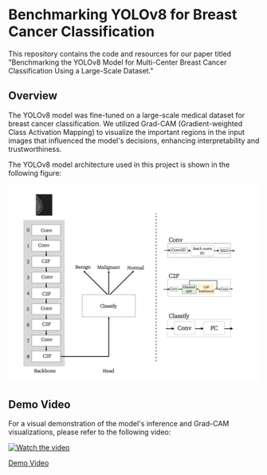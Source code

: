 # Benchmarking YOLOv8 for Breast Cancer Classification

This repository contains the code and resources for our paper titled "Benchmarking the YOLOv8 Model for Multi-Center Breast Cancer Classification Using a Large-Scale Dataset."

## Overview

The YOLOv8 model was fine-tuned on a large-scale medical dataset for breast cancer classification. We utilized Grad-CAM (Gradient-weighted Class Activation Mapping) to visualize the important regions in the input images that influenced the model's decisions, enhancing interpretability and trustworthiness.

The YOLOv8 model architecture used in this project is shown in the following figure:

![YOLOv8 Architecture](docs/yolo_class.jpg)

## Demo Video

For a visual demonstration of the model's inference and Grad-CAM visualizations, please refer to the following video:


[![Watch the video](https://img.youtube.com/vi/UeNY6Kq0gVs/maxresdefault.jpg)](https://www.youtube.com/watch?v=UeNY6Kq0gVs)

[Demo Video](docs/inference.mp4)
